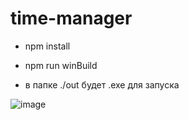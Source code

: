 # time-manager
- npm install
- npm run winBuild

- в папке ./out будет .exe для запуска


![image](https://user-images.githubusercontent.com/53014499/206260653-ad48be05-b191-49b5-94a4-3f87b1db1f15.png)
